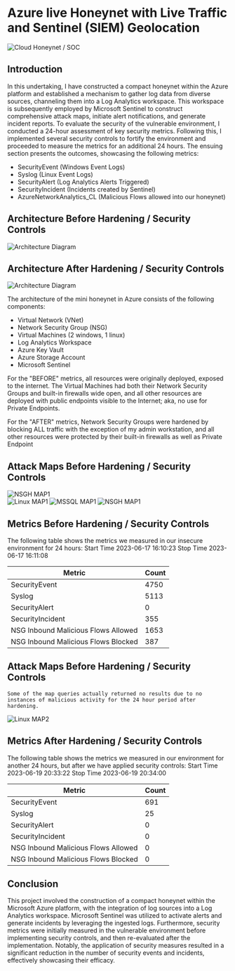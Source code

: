 # Azure live Honeynet with Live Traffic and Sentinel (SIEM) Geolocation
![Cloud Honeynet / SOC](https://i.imgur.com/ZWxe03e.jpg)

## Introduction

In this undertaking, I have constructed a compact honeynet within the Azure platform and established a mechanism to gather log data from diverse sources, channeling them into a Log Analytics workspace. This workspace is subsequently employed by Microsoft Sentinel to construct comprehensive attack maps, initiate alert notifications, and generate incident reports. To evaluate the security of the vulnerable environment, I conducted a 24-hour assessment of key security metrics. Following this, I implemented several security controls to fortify the environment and proceeded to measure the metrics for an additional 24 hours. The ensuing section presents the outcomes, showcasing the following metrics:

- SecurityEvent (Windows Event Logs)
- Syslog (Linux Event Logs)
- SecurityAlert (Log Analytics Alerts Triggered)
- SecurityIncident (Incidents created by Sentinel)
- AzureNetworkAnalytics_CL (Malicious Flows allowed into our honeynet)

## Architecture Before Hardening / Security Controls
![Architecture Diagram](https://i.imgur.com/aBDwnKb.jpg)

## Architecture After Hardening / Security Controls
![Architecture Diagram](https://i.imgur.com/YQNa9Pp.jpg)

The architecture of the mini honeynet in Azure consists of the following components:

- Virtual Network (VNet)
- Network Security Group (NSG)
- Virtual Machines (2 windows, 1 linux)
- Log Analytics Workspace
- Azure Key Vault
- Azure Storage Account
- Microsoft Sentinel

For the "BEFORE" metrics, all resources were originally deployed, exposed to the internet. The Virtual Machines had both their Network Security Groups and built-in firewalls wide open, and all other resources are deployed with public endpoints visible to the Internet; aka, no use for Private Endpoints.

For the "AFTER" metrics, Network Security Groups were hardened by blocking ALL traffic with the exception of my admin workstation, and all other resources were protected by their built-in firewalls as well as Private Endpoint

## Attack Maps Before Hardening / Security Controls
![NSGH MAP1](https://github.com/HPastoral/Azure-SOC/assets/135756003/3030a7dd-d482-4651-99cd-0b891214ee1c)<br>
![Linux MAP1](https://github.com/HPastoral/Azure-SOC/assets/135756003/8f25d594-7502-4766-b082-25106e2f35f3)
![MSSQL MAP1](https://github.com/HPastoral/Azure-SOC/assets/135756003/17924a2a-d6cb-419a-9771-d359814b8ee8)
![NSGH MAP1](https://github.com/HPastoral/Azure-SOC/assets/135756003/cae070d0-1118-4c03-8ce2-5f8079bd684b)

## Metrics Before Hardening / Security Controls

The following table shows the metrics we measured in our insecure environment for 24 hours:
Start Time 2023-06-17 16:10:23
Stop Time 2023-06-17 16:11:08

| Metric                             | Count
| ---------------------------------- | -----
| SecurityEvent                      | 4750
| Syslog                             | 5113
| SecurityAlert                      | 0
| SecurityIncident                   | 355
| NSG Inbound Malicious Flows Allowed| 1653
| NSG Inbound Malicious Flows Blocked| 387
## Attack Maps Before Hardening / Security Controls
```Some of the map queries actually returned no results due to no instances of malicious activity for the 24 hour period after hardening.```

![Linux MAP2](https://github.com/HPastoral/Azure-SOC/assets/135756003/7ff45c71-f69d-40fd-890e-9966653d42a5)<BR>

## Metrics After Hardening / Security Controls

The following table shows the metrics we measured in our environment for another 24 hours, but after we have applied security controls:
Start Time 2023-06-19 20:33:22
Stop Time	2023-06-19 20:34:00

| Metric                             | Count
| ---------------------------------- | -----
| SecurityEvent                      | 691
| Syslog                             | 25
| SecurityAlert                      | 0
| SecurityIncident                   | 0
| NSG Inbound Malicious Flows Allowed| 0
| NSG Inbound Malicious Flows Blocked| 0

## Conclusion

This project involved the construction of a compact honeynet within the Microsoft Azure platform, with the integration of log sources into a Log Analytics workspace. Microsoft Sentinel was utilized to activate alerts and generate incidents by leveraging the ingested logs. Furthermore, security metrics were initially measured in the vulnerable environment before implementing security controls, and then re-evaluated after the implementation. Notably, the application of security measures resulted in a significant reduction in the number of security events and incidents, effectively showcasing their efficacy.


